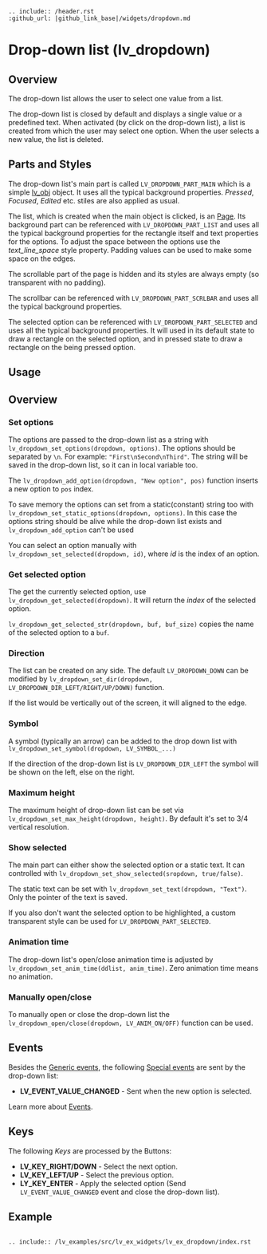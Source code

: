 ```eval_rst
.. include:: /header.rst 
:github_url: |github_link_base|/widgets/dropdown.md
```
# Drop-down list (lv_dropdown)


## Overview

The drop-down list allows the user to select one value from a list. 

The drop-down list is closed by default and displays a single value or a predefined text. 
When activated (by click on the drop-down list), a list is created from which the user may select one option. 
When the user selects a new value, the list is deleted.

## Parts and Styles
The drop-down list's main part is called `LV_DROPDOWN_PART_MAIN` which is a simple [lv_obj](/widgets/obj) object. 
It uses all the typical background properties. *Pressed*, *Focused*, *Edited* etc. stiles are also applied as usual.

The list, which is created when the main object is clicked, is an [Page](/widgets/page). 
Its background part can be referenced with `LV_DROPDOWN_PART_LIST` and uses all the typical background properties for the rectangle itself and text properties for the options. 
To adjust the space between the options use the *text_line_space* style property.
Padding values can be used to make some space on the edges.

The scrollable part of the page is hidden and its styles are always empty (so transparent with no padding).

The scrollbar can be referenced with `LV_DROPDOWN_PART_SCRLBAR` and uses all the typical background properties.

The selected option can be referenced with `LV_DROPDOWN_PART_SELECTED` and uses all the typical background properties. 
It will used in its default state to draw a rectangle on the selected option, and in pressed state to draw a rectangle on the being pressed option.

## Usage

## Overview

### Set options
The options are passed to the drop-down list as a string with `lv_dropdown_set_options(dropdown, options)`. The options should be separated by `\n`. For example: `"First\nSecond\nThird"`.
The string will be saved in the drop-down list, so it can in local variable too.

The `lv_dropdown_add_option(dropdown, "New option", pos)` function inserts a new option to `pos` index.

To save memory the options can set from a static(constant) string too with `lv_dropdown_set_static_options(dropdown, options)`. 
In this case the options string should be alive while the drop-down list exists and  `lv_dropdown_add_option` can't be used

You can select an option manually with `lv_dropdown_set_selected(dropdown, id)`, where _id_ is the index of an option.

### Get selected option
The get the currently selected option, use `lv_dropdown_get_selected(dropdown)`. It will return the *index* of the selected option.

`lv_dropdown_get_selected_str(dropdown, buf, buf_size)` copies the name of the selected option to a `buf`.

### Direction
The list can be created on any side. The default `LV_DROPDOWN_DOWN` can be modified by `lv_dropdown_set_dir(dropdown, LV_DROPDOWN_DIR_LEFT/RIGHT/UP/DOWN)` function.

If the list would be vertically out of the screen, it will aligned to the edge.

### Symbol
A symbol (typically an arrow) can be added to the drop down list with `lv_dropdown_set_symbol(dropdown, LV_SYMBOL_...)`

If the direction of the drop-down list is  `LV_DROPDOWN_DIR_LEFT` the symbol will be shown on the left, else on the right.


### Maximum height
The maximum height of drop-down list can be set via `lv_dropdown_set_max_height(dropdown, height)`. By default it's set to 3/4 vertical resolution.

### Show selected
The main part can either show the selected option or a static text. It can  controlled with `lv_dropdown_set_show_selected(sropdown, true/false)`.

The static text can be set with `lv_dropdown_set_text(dropdown, "Text")`. Only the pointer of the text is saved.

If you also don't want the selected option to be highlighted, a custom transparent style can be used for `LV_DROPDOWN_PART_SELECTED`.

### Animation time
The drop-down list's open/close animation time is adjusted by `lv_dropdown_set_anim_time(ddlist, anim_time)`. Zero animation time means no animation.

### Manually open/close
To manually open or close the drop-down list the `lv_dropdown_open/close(dropdown, LV_ANIM_ON/OFF)` function can be used.

## Events
Besides the [Generic events](../overview/event.html#generic-events), the following [Special events](../overview/event.html#special-events) are sent by the drop-down list:
 - **LV_EVENT_VALUE_CHANGED** - Sent when the new option is selected.

Learn more about [Events](/overview/event).

## Keys
The following *Keys* are processed by the Buttons:
- **LV_KEY_RIGHT/DOWN** - Select the next option.
- **LV_KEY_LEFT/UP** - Select the previous option.
- **LY_KEY_ENTER** - Apply the selected option (Send `LV_EVENT_VALUE_CHANGED` event and close the drop-down list).

## Example

```eval_rst

.. include:: /lv_examples/src/lv_ex_widgets/lv_ex_dropdown/index.rst

```

